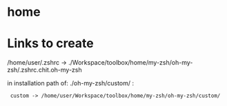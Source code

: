 # home
# Links to create

  /home/user/.zshrc -> ./Workspace/toolbox/home/my-zsh/oh-my-zsh/.zshrc.chit.oh-my-zsh

  in installation path of: ./oh-my-zsh/custom/ :

     custom -> /home/user/Workspace/toolbox/home/my-zsh/oh-my-zsh/custom/

